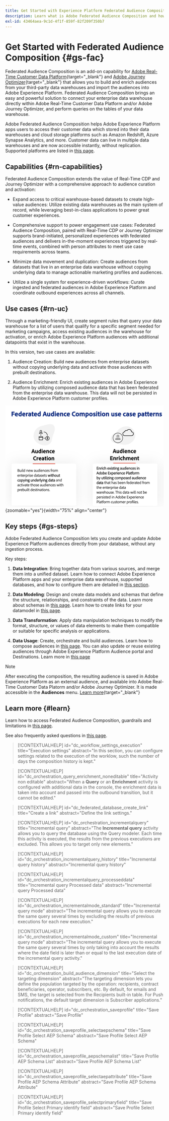 ```yaml
---
title: Get Started with Experience Platform Federated Audience Composition
description: Learn what is Adobe Federated Audience Composition and how to use it in Adobe Experience Platform
exl-id: 43464aea-9c1d-4f1f-859f-82f209f350b7
---
```

# Get Started with Federated Audience Composition {#gs-fac}

Federated Audience Composition is an add-on capability for [Adobe Real-Time Customer Data Platform](https://experienceleague.adobe.com/en/docs/experience-platform/segmentation/home){target="_blank"} and [Adobe Journey Optimizer](https://experienceleague.adobe.com/en/docs/journey-optimizer/using/ajo-home){target="_blank"}  that allows you to build and enrich audiences from your third-party data warehouses and import the audiences into Adobe Experience Platform. Federated Audience Composition brings an easy and powerful solution to connect your enterprise data warehouse directly within Adobe Real-Time Customer Data Platform and/or Adobe Journey Optimizer, and perform queries on the tables of your data warehouse. 

Adobe Federated Audience Composition helps Adobe Experience Platform apps users to access their customer data which stored into their data warehouses and cloud storage platforms such as Amazon Redshift, Azure Synapse Analytics, and more. Customer data can live in multiple data warehouses and are now accessible instantly, without replication. Supported platforms are listed in [this page](../connections/federated-db.md#supported-db).

## Capabilities {#rn-capabilities}

Federated Audience Composition extends the value of Real-Time CDP and Journey Optimizer with a comprehensive approach to audience curation and activation:

* Expand access to critical warehouse-based datasets to create high-value audiences: Utilize existing data warehouses as the main system of record, while leveraging best-in-class applications to power great customer experiences.

* Comprehensive support to power engagement use cases: Federated Audience Composition, paired with Real-Time CDP or Journey Optimizer supports brand-initiated, personalized experiences with federated audiences and delivers in-the-moment experiences triggered by real-time events, combined with person attributes to meet use case requirements across teams.

* Minimize data movement and duplication: Create audiences from datasets that live in an enterprise data warehouse without copying underlying data to manage actionable marketing profiles and audiences.

* Utilize a single system for experience-driven workflows: Curate ingested and federated audiences in Adobe Experience Platform and coordinate outbound experiences across all channels.

## Use cases {#rn-uc}

Through a marketing-friendly UI, create segment rules that query your data warehouse for a list of users that qualify for a specific segment needed for marketing campaigns, access existing audiences in the warehouse for activation, or enrich Adobe Experience Platform audiences with additional datapoints that exist in the warehouse. 

In this version, two use cases are available: 

1. Audience Creation:  Build new audiences from enterprise datasets without copying underlying data and activate those audiences with prebuilt destinations.

1. Audience Enrichment: Enrich existing audiences in Adobe Experience Platform by utilizing composed audience data that has been federated from the enterprise data warehouse. This data will not be persisted in Adobe Experience Platform customer profiles.

![diagram](assets/fac-use-cases.png){zoomable="yes"}{width="75%" align="center"}

## Key steps {#gs-steps}

Adobe Federated Audience Composition lets you create and update Adobe Experience Platform audiences directly from your database, without any ingestion process.

<!--![diagram](assets/steps-diagram.png){zoomable="yes"}{width="85%" align="center"}-->

Key steps:

1. **Data Integration**: Bring together data from various sources, and merge them into a unified dataset. Learn how to connect Adobe Experience Platform apps and your enterprise data warehouse, supported databases, and how to configure them are detailed in [this section](../connections/federated-db.md).

1. **Data Modeling**: Design and create data models and schemas that define the structure, relationships, and constraints of the data. Learn more about schemas in [this page](../customer/schemas.md). Learn how to create links for your datamodel in [this page](../data-management/gs-models.md).

1. **Data Transformation**: Apply data manipulation techniques to modify the format, structure, or values of data elements to make them compatible or suitable for specific analysis or applications.

1. **Data Usage**: Create, orchestrate and build audiences. Learn how to compose audiences in [this page](../compositions/gs-compositions.md). You can also update or reuse existing audiences through Adobe Experience Platform Audience portal and Destinations. Learn more in [this page](../connections/destinations.md)

>[!NOTE]
>
>After executing the composition, the resulting audience is saved in Adobe Experience Platform as an external audience, and available into Adobe Real-Time Customer Data Platorm and/or Adobe Journey Optimizer. It is made accessible in the **Audiences** menu. [Learn more](https://experienceleague.adobe.com/en/docs/experience-platform/segmentation/ui/audience-portal){target="_blank"} 

## Learn more {#learn}

<!-- Workflow + Workflow activities-->


Learn how to access Federated Audience Composition, guardrails and limitations in [this page](access-prerequisites.md).

See also frequently asked questions in [this page](faq.md).


>[!CONTEXTUALHELP]
>id="dc_workflow_settings_execution"
>title="Execution settings"
>abstract="In this section, you can configure settings related to the execution of the worklow, such the number of days the composition history is kept."

>[!CONTEXTUALHELP]
>id="dc_orchestration_query_enrichment_noneditable"
>title="Activity non editable"
>abstract="When a **Query** or an **Enrichment** activity is configured with additional data in the console, the enrichment data is taken into account and passed into the outbound transition, but it cannot be edited."

<!-- Create a link --> 

>[!CONTEXTUALHELP]
>id="dc_federated_database_create_link"
>title="Create a link"
>abstract="Define the link settings."


<!-- incremental query IDs -->

>[!CONTEXTUALHELP]
>id="dc_orchestration_incrementalquery"
>title="Incremental query"
>abstract="The **Incremental query** activity allows you to query the database using the Query modeler. Each time this activity is executed, the results from the previous executions are excluded. This allows you to target only new elements."

>[!CONTEXTUALHELP]
>id="dc_orchestration_incrementalquery_history"
>title="Incremental query history"
>abstract="Incremental query history"

>[!CONTEXTUALHELP]
>id="dc_orchestration_incrementalquery_processeddata"
>title="Incremental query Processed data"
>abstract="Incremental query Processed data"

>[!CONTEXTUALHELP]
>id="dc_orchestration_incrementalmode_standard"
>title="Incremental query mode"
>abstract="The incremental query allows you to execute the same query several times by excluding the results of previous executions for each new execution."

>[!CONTEXTUALHELP]
>id="dc_orchestration_incrementalmode_custom"
>title="Incremental query mode"
>abstract="The incremental query allows you to execute the same query several times by only taking into account the results where the date field is later than or equal to the last execution date of the incremental query activity."

>[!CONTEXTUALHELP]
>id="dc_orchestration_build_audience_dimension"
>title="Select the targeting dimension"
>abstract="The targeting dimension lets you define the population targeted by the operation: recipients, contract beneficiaries, operator, subscribers, etc. By default, for emails and SMS, the target is selected from the Recipients built-in table. For Push notifications, the default target dimension is Subscriber applications."


<!-- save profile IDs-->

>[!CONTEXTUALHELP]
>id="dc_orchestration_saveprofile"
>title="Save Profile"
>abstract="Save Profile"

>[!CONTEXTUALHELP]
>id="dc_orchestration_saveprofile_selectaepschema"
>title="Save Profile Select AEP Schema"
>abstract="Save Profile Select AEP Schema"

>[!CONTEXTUALHELP]
>id="dc_orchestration_saveprofile_aepschemalist"
>title="Save Profile AEP Schema List"
>abstract="Save Profile AEP Schema List"

>[!CONTEXTUALHELP]
>id="dc_orchestration_saveprofile_selectaepattribute"
>title="Save Profile AEP Schema Attribute"
>abstract="Save Profile AEP Schema Attribute"

>[!CONTEXTUALHELP]
>id="dc_orchestration_saveprofile_selectprimaryfield"
>title="Save Profile Select Primary identify field"
>abstract="Save Profile Select Primary identify field"

